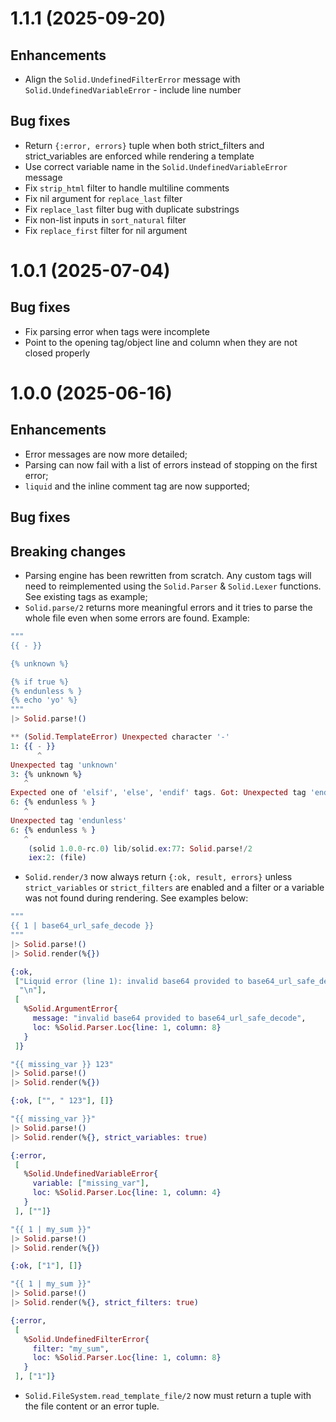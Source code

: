 # 1.1.1 (2025-09-20)

## Enhancements

* Align the `Solid.UndefinedFilterError` message with `Solid.UndefinedVariableError` - include line number

## Bug fixes

* Return `{:error, errors}` tuple when both strict_filters and strict_variables are enforced while rendering a template
* Use correct variable name in the `Solid.UndefinedVariableError` message
* Fix `strip_html` filter to handle multiline comments
* Fix nil argument for `replace_last` filter
* Fix `replace_last` filter bug with duplicate substrings
* Fix non-list inputs in `sort_natural` filter
* Fix `replace_first` filter for nil argument

# 1.0.1 (2025-07-04)

## Bug fixes

* Fix parsing error when tags were incomplete
* Point to the opening tag/object line and column when they are not closed properly

# 1.0.0 (2025-06-16)

## Enhancements

* Error messages are now more detailed;
* Parsing can now fail with a list of errors instead of stopping on the first error;
* `liquid` and the inline comment tag are now supported;

## Bug fixes

## Breaking changes

* Parsing engine has been rewritten from scratch. Any custom tags will need to reimplemented using the `Solid.Parser` & `Solid.Lexer` functions. See existing tags as example;
* `Solid.parse/2` returns more meaningful errors and it tries to parse the whole file even when some errors are found. Example:

```elixir
"""
{{ - }}

{% unknown %}

{% if true %}
{% endunless % }
{% echo 'yo' %}
"""
|> Solid.parse!()

** (Solid.TemplateError) Unexpected character '-'
1: {{ - }}
      ^
Unexpected tag 'unknown'
3: {% unknown %}
   ^
Expected one of 'elsif', 'else', 'endif' tags. Got: Unexpected tag 'endunless'
6: {% endunless % }
   ^
Unexpected tag 'endunless'
6: {% endunless % }
   ^
    (solid 1.0.0-rc.0) lib/solid.ex:77: Solid.parse!/2
    iex:2: (file)
```

* `Solid.render/3` now always return `{:ok, result, errors}` unless `strict_variables` or `strict_filters` are enabled and a filter or a variable was not found during rendering. See examples below:

```elixir
"""
{{ 1 | base64_url_safe_decode }}
"""
|> Solid.parse!()
|> Solid.render(%{})

{:ok,
 ["Liquid error (line 1): invalid base64 provided to base64_url_safe_decode",
  "\n"],
 [
   %Solid.ArgumentError{
     message: "invalid base64 provided to base64_url_safe_decode",
     loc: %Solid.Parser.Loc{line: 1, column: 8}
   }
 ]}
```

```elixir
"{{ missing_var }} 123"
|> Solid.parse!()
|> Solid.render(%{})

{:ok, ["", " 123"], []}
```

```elixir
"{{ missing_var }}"
|> Solid.parse!()
|> Solid.render(%{}, strict_variables: true)

{:error,
 [
   %Solid.UndefinedVariableError{
     variable: ["missing_var"],
     loc: %Solid.Parser.Loc{line: 1, column: 4}
   }
 ], [""]}
```

```elixir
"{{ 1 | my_sum }}"
|> Solid.parse!()
|> Solid.render(%{})

{:ok, ["1"], []}
```

```elixir
"{{ 1 | my_sum }}"
|> Solid.parse!()
|> Solid.render(%{}, strict_filters: true)

{:error,
 [
   %Solid.UndefinedFilterError{
     filter: "my_sum",
     loc: %Solid.Parser.Loc{line: 1, column: 8}
   }
 ], ["1"]}
```

* `Solid.FileSystem.read_template_file/2` now must return a tuple with the file content or an error tuple.
